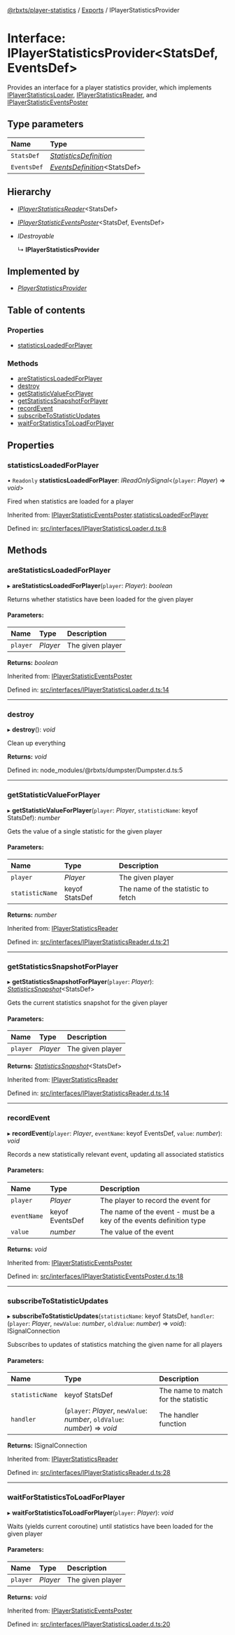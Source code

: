 [@rbxts/player-statistics](../README.md) / [Exports](../modules.md) / IPlayerStatisticsProvider

# Interface: IPlayerStatisticsProvider<StatsDef, EventsDef\>

Provides an interface for a player statistics provider, which implements [IPlayerStatisticsLoader](iplayerstatisticsloader.md), [IPlayerStatisticsReader](iplayerstatisticsreader.md), and [IPlayerStatisticEventsPoster](iplayerstatisticeventsposter.md)

## Type parameters

Name | Type |
:------ | :------ |
`StatsDef` | [*StatisticsDefinition*](../modules.md#statisticsdefinition) |
`EventsDef` | [*EventsDefinition*](../modules.md#eventsdefinition)<StatsDef\> |

## Hierarchy

* [*IPlayerStatisticsReader*](iplayerstatisticsreader.md)<StatsDef\>

* [*IPlayerStatisticEventsPoster*](iplayerstatisticeventsposter.md)<StatsDef, EventsDef\>

* *IDestroyable*

  ↳ **IPlayerStatisticsProvider**

## Implemented by

* [*PlayerStatisticsProvider*](../classes/playerstatisticsprovider.md)

## Table of contents

### Properties

- [statisticsLoadedForPlayer](iplayerstatisticsprovider.md#statisticsloadedforplayer)

### Methods

- [areStatisticsLoadedForPlayer](iplayerstatisticsprovider.md#arestatisticsloadedforplayer)
- [destroy](iplayerstatisticsprovider.md#destroy)
- [getStatisticValueForPlayer](iplayerstatisticsprovider.md#getstatisticvalueforplayer)
- [getStatisticsSnapshotForPlayer](iplayerstatisticsprovider.md#getstatisticssnapshotforplayer)
- [recordEvent](iplayerstatisticsprovider.md#recordevent)
- [subscribeToStatisticUpdates](iplayerstatisticsprovider.md#subscribetostatisticupdates)
- [waitForStatisticsToLoadForPlayer](iplayerstatisticsprovider.md#waitforstatisticstoloadforplayer)

## Properties

### statisticsLoadedForPlayer

• `Readonly` **statisticsLoadedForPlayer**: *IReadOnlySignal*<(`player`: *Player*) => *void*\>

Fired when statistics are loaded for a player

Inherited from: [IPlayerStatisticEventsPoster](iplayerstatisticeventsposter.md).[statisticsLoadedForPlayer](iplayerstatisticeventsposter.md#statisticsloadedforplayer)

Defined in: [src/interfaces/IPlayerStatisticsLoader.d.ts:8](https://github.com/Bytebit-Org/roblox-PlayerStatistics/blob/bf8f327/src/interfaces/IPlayerStatisticsLoader.d.ts#L8)

## Methods

### areStatisticsLoadedForPlayer

▸ **areStatisticsLoadedForPlayer**(`player`: *Player*): *boolean*

Returns whether statistics have been loaded for the given player

#### Parameters:

Name | Type | Description |
:------ | :------ | :------ |
`player` | *Player* | The given player    |

**Returns:** *boolean*

Inherited from: [IPlayerStatisticEventsPoster](iplayerstatisticeventsposter.md)

Defined in: [src/interfaces/IPlayerStatisticsLoader.d.ts:14](https://github.com/Bytebit-Org/roblox-PlayerStatistics/blob/bf8f327/src/interfaces/IPlayerStatisticsLoader.d.ts#L14)

___

### destroy

▸ **destroy**(): *void*

Clean up everything

**Returns:** *void*

Defined in: node_modules/@rbxts/dumpster/Dumpster.d.ts:5

___

### getStatisticValueForPlayer

▸ **getStatisticValueForPlayer**(`player`: *Player*, `statisticName`: keyof StatsDef): *number*

Gets the value of a single statistic for the given player

#### Parameters:

Name | Type | Description |
:------ | :------ | :------ |
`player` | *Player* | The given player   |
`statisticName` | keyof StatsDef | The name of the statistic to fetch    |

**Returns:** *number*

Inherited from: [IPlayerStatisticsReader](iplayerstatisticsreader.md)

Defined in: [src/interfaces/IPlayerStatisticsReader.d.ts:21](https://github.com/Bytebit-Org/roblox-PlayerStatistics/blob/bf8f327/src/interfaces/IPlayerStatisticsReader.d.ts#L21)

___

### getStatisticsSnapshotForPlayer

▸ **getStatisticsSnapshotForPlayer**(`player`: *Player*): [*StatisticsSnapshot*](../modules.md#statisticssnapshot)<StatsDef\>

Gets the current statistics snapshot for the given player

#### Parameters:

Name | Type | Description |
:------ | :------ | :------ |
`player` | *Player* | The given player    |

**Returns:** [*StatisticsSnapshot*](../modules.md#statisticssnapshot)<StatsDef\>

Inherited from: [IPlayerStatisticsReader](iplayerstatisticsreader.md)

Defined in: [src/interfaces/IPlayerStatisticsReader.d.ts:14](https://github.com/Bytebit-Org/roblox-PlayerStatistics/blob/bf8f327/src/interfaces/IPlayerStatisticsReader.d.ts#L14)

___

### recordEvent

▸ **recordEvent**(`player`: *Player*, `eventName`: keyof EventsDef, `value`: *number*): *void*

Records a new statistically relevant event, updating all associated statistics

#### Parameters:

Name | Type | Description |
:------ | :------ | :------ |
`player` | *Player* | The player to record the event for   |
`eventName` | keyof EventsDef | The name of the event - must be a key of the events definition type   |
`value` | *number* | The value of the event    |

**Returns:** *void*

Inherited from: [IPlayerStatisticEventsPoster](iplayerstatisticeventsposter.md)

Defined in: [src/interfaces/IPlayerStatisticEventsPoster.d.ts:18](https://github.com/Bytebit-Org/roblox-PlayerStatistics/blob/bf8f327/src/interfaces/IPlayerStatisticEventsPoster.d.ts#L18)

___

### subscribeToStatisticUpdates

▸ **subscribeToStatisticUpdates**(`statisticName`: keyof StatsDef, `handler`: (`player`: *Player*, `newValue`: *number*, `oldValue`: *number*) => *void*): ISignalConnection

Subscribes to updates of statistics matching the given name for all players

#### Parameters:

Name | Type | Description |
:------ | :------ | :------ |
`statisticName` | keyof StatsDef | The name to match for the statistic   |
`handler` | (`player`: *Player*, `newValue`: *number*, `oldValue`: *number*) => *void* | The handler function    |

**Returns:** ISignalConnection

Inherited from: [IPlayerStatisticsReader](iplayerstatisticsreader.md)

Defined in: [src/interfaces/IPlayerStatisticsReader.d.ts:28](https://github.com/Bytebit-Org/roblox-PlayerStatistics/blob/bf8f327/src/interfaces/IPlayerStatisticsReader.d.ts#L28)

___

### waitForStatisticsToLoadForPlayer

▸ **waitForStatisticsToLoadForPlayer**(`player`: *Player*): *void*

Waits (yields current coroutine) until statistics have been loaded for the given player

#### Parameters:

Name | Type | Description |
:------ | :------ | :------ |
`player` | *Player* | The given player    |

**Returns:** *void*

Inherited from: [IPlayerStatisticEventsPoster](iplayerstatisticeventsposter.md)

Defined in: [src/interfaces/IPlayerStatisticsLoader.d.ts:20](https://github.com/Bytebit-Org/roblox-PlayerStatistics/blob/bf8f327/src/interfaces/IPlayerStatisticsLoader.d.ts#L20)
